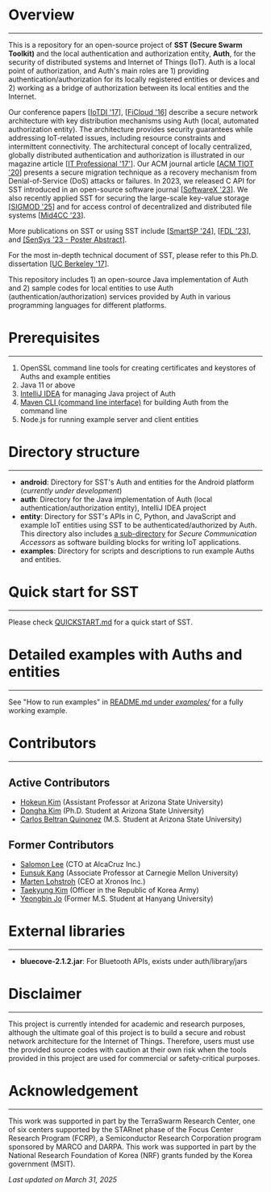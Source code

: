 # Overview
---
This is a repository for an open-source project of **SST (Secure Swarm Toolkit)** and the local authentication and authorization entity, **Auth**, for the security of distributed systems and Internet of Things (IoT). Auth is a local point of authorization, and Auth's main roles are 1) providing authentication/authorization for its locally registered entities or devices and 2) working as a bridge of authorization between its local entities and the Internet. 

Our conference papers [[IoTDI '17](https://dl.acm.org/citation.cfm?id=3054980)], [[FiCloud '16](http://ieeexplore.ieee.org/document/7575852/)] describe a secure network architecture with key distribution mechanisms using Auth (local, automated authorization entity).
The architecture provides security guarantees while addressing IoT-related issues, including resource constraints and intermittent connectivity.
The architectural concept of locally centralized, globally distributed authentication and authorization is illustrated in our magazine article [[IT Professional '17'](https://ieeexplore.ieee.org/document/8057722/)].
Our ACM journal article [[ACM TIOT '20](https://dl.acm.org/doi/abs/10.1145/3375837)] presents a secure migration technique as a recovery mechanism from Denial-of-Service (DoS) attacks or failures.
In 2023, we released C API for SST introduced in an open-source software journal [[SoftwareX '23](https://www.sciencedirect.com/science/article/pii/S2352711023000869)].
We also recently applied SST for securing the large-scale key-value storage [[SIGMOD '25](https://2025.sigmod.org/sigmod_papers.shtml)] and for access control of decentralized and distributed file systems [[Mid4CC '23](https://dl.acm.org/doi/10.1145/3631309.3632832)].

More publications on SST or using SST include [[SmartSP '24](https://arxiv.org/abs/2411.13441)], [[FDL '23](https://ieeexplore.ieee.org/document/10272133)], and [[SenSys '23 - Poster Abstract]](https://dl.acm.org/doi/10.1145/3625687.3628408).

For the most in-depth technical document of SST, please refer to this Ph.D. dissertation [[UC Berkeley '17](https://www2.eecs.berkeley.edu/Pubs/TechRpts/2017/EECS-2017-139.html)].

This repository includes 1) an open-source Java implementation of Auth and 2) sample codes for local entities to use Auth (authentication/authorization) services provided by Auth in various programming languages for different platforms.



# Prerequisites
---

1. OpenSSL command line tools for creating certificates and keystores of Auths and example entities
2. Java 11 or above
3. [IntelliJ IDEA](https://www.jetbrains.com/idea/) for managing Java project of Auth
4. [Maven CLI (command line interface)](http://maven.apache.org/ref/3.1.0/maven-embedder/cli.html) for building Auth from the command line
5. Node.js for running example server and client entities

# Directory structure
---
- **android**: Directory for SST's Auth and entities for the Android platform (*currently under development*)
- **auth**: Directory for the Java implementation of Auth (local authentication/authorization entity), IntelliJ IDEA project
- **entity**: Directory for SST's APIs in C, Python, and JavaScript and example IoT entities using SST to be authenticated/authorized by Auth. This directory also includes [a sub-directory](https://github.com/iotauth/iotauth/tree/master/entity/node/accessors) for *Secure Communication Accessors* as software building blocks for writing IoT applications.
- **examples**: Directory for scripts and descriptions to run example Auths and entities.

# Quick start for SST
---
Please check [QUICKSTART.md](https://github.com/iotauth/iotauth/blob/master/QUICKSTART.md) for a quick start of SST.

# Detailed examples with Auths and entities
---
See "How to run examples" in [README.md under *examples/*](https://github.com/iotauth/iotauth/blob/master/examples/README.md) for a fully working example.

# Contributors
---
## Active Contributors
- [Hokeun Kim](https://hokeun.github.io/) (Assistant Professor at Arizona State University)
- [Dongha Kim](https://github.com/Jakio815) (Ph.D. Student at Arizona State University)
- [Carlos Beltran Quinonez](https://github.com/CarlosBeltranQ) (M.S. Student at Arizona State University)

## Former Contributors
- [Salomon Lee](https://www.linkedin.com/in/salomon-lee-637b0921) (CTO at AlcaCruz Inc.)
- [Eunsuk Kang](https://eskang.github.io/) (Associate Professor at Carnegie Mellon University)
- [Marten Lohstroh](https://people.eecs.berkeley.edu/~marten/) (CEO at Xronos Inc.)
- [Taekyung Kim](https://github.com/LukeKimm) (Officer in the Republic of Korea Army)
- [Yeongbin Jo](https://github.com/yeongbin7) (Former M.S. Student at Hanyang University)

# External libraries
---
- **bluecove-2.1.2.jar**: For Bluetooth APIs, exists under auth/library/jars

# Disclaimer
---
This project is currently intended for academic and research purposes, although the ultimate goal of this project is to build a secure and robust network architecture for the Internet of Things. Therefore, users must use the provided source codes with caution at their own risk when the tools provided in this project are used for commercial or safety-critical purposes.

# Acknowledgement
---
This work was supported in part by the TerraSwarm Research Center, one of six centers supported by the STARnet phase of the Focus Center Research Program (FCRP), a Semiconductor Research Corporation program sponsored by MARCO and DARPA.
This work was supported in part by the National Research Foundation of Korea (NRF) grants funded by the Korea government (MSIT).

*Last updated on March 31, 2025*
